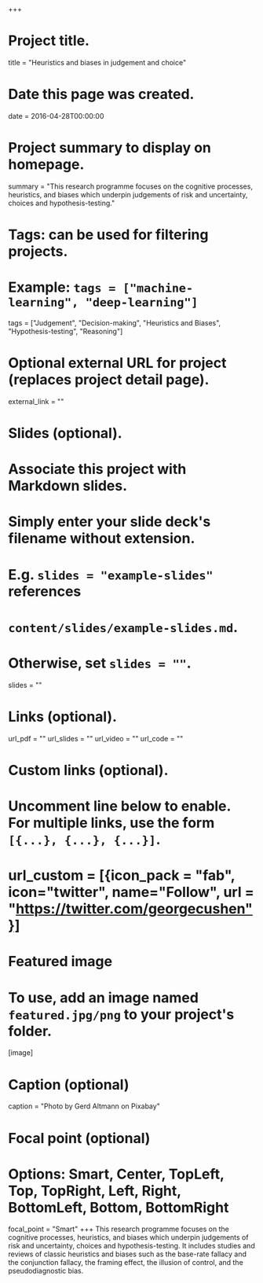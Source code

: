 +++
# Project title.
title = "Heuristics and biases in judgement and choice"

# Date this page was created.
date = 2016-04-28T00:00:00

# Project summary to display on homepage.
summary = "This research programme focuses on the cognitive processes, heuristics, and biases which underpin judgements of risk and uncertainty, choices and hypothesis-testing."

# Tags: can be used for filtering projects.
# Example: `tags = ["machine-learning", "deep-learning"]`
tags = ["Judgement", "Decision-making", "Heuristics and Biases", "Hypothesis-testing", "Reasoning"]

# Optional external URL for project (replaces project detail page).
external_link = ""

# Slides (optional).
#   Associate this project with Markdown slides.
#   Simply enter your slide deck's filename without extension.
#   E.g. `slides = "example-slides"` references 
#   `content/slides/example-slides.md`.
#   Otherwise, set `slides = ""`.
slides = ""

# Links (optional).
url_pdf = ""
url_slides = ""
url_video = ""
url_code = ""

# Custom links (optional).
# Uncomment line below to enable. For multiple links, use the form `[{...}, {...}, {...}]`.
# url_custom = [{icon_pack = "fab", icon="twitter", name="Follow", url = "https://twitter.com/georgecushen"}]

# Featured image
# To use, add an image named `featured.jpg/png` to your project's folder. 
[image]
  # Caption (optional)
  caption = "Photo by Gerd Altmann on Pixabay"
  
  # Focal point (optional)
  # Options: Smart, Center, TopLeft, Top, TopRight, Left, Right, BottomLeft, Bottom, BottomRight
  focal_point = "Smart"
+++
This research programme focuses on the cognitive processes, heuristics, and biases which underpin judgements of risk and uncertainty, choices and hypothesis-testing. It includes studies and reviews of classic heuristics and biases such as the base-rate fallacy and the conjunction fallacy, the framing effect, the illusion of control, and the pseudodiagnostic bias.
